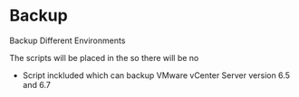 # Backup
Backup Different Environments

The scripts will be placed in the so there will be no

- Script inckluded which can backup VMware vCenter Server version 6.5 and 6.7
